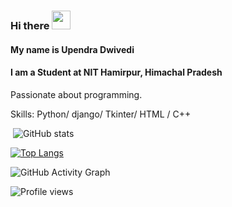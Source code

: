 ### Hi there  <img src="https://raw.githubusercontent.com/MartinHeinz/MartinHeinz/master/wave.gif" width="30px">
 #### My name is Upendra Dwivedi
#### I am a Student at NIT Hamirpur, Himachal Pradesh
Passionate about programming.


Skills: Python/ django/ Tkinter/ HTML / C++


![<img src='https://cdn.jsdelivr.net/npm/simple-icons@3.0.1/icons/github.svg' alt='github' height='40'>](https://github.com/Upendradwivedi)
![GitHub stats](https://github-readme-stats.vercel.app/api?username=Upendradwivedi&show_icons=true) 
 

[![Top Langs](https://github-readme-stats.vercel.app/api/top-langs/?username=Upendradwivedi)](https://github.com/anuraghazra/github-readme-stats)

 

![GitHub Activity Graph](https://activity-graph.herokuapp.com/graph?username=Upendradwivedi)  

![Profile views](https://gpvc.arturio.dev/Upendradwivedi)  
